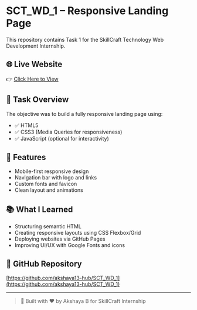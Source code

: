 # SCT_WD_1 – Responsive Landing Page

This repository contains Task 1 for the SkillCraft Technology Web Development Internship.

## 🌐 Live Website
👉 [Click Here to View](https://akshaya13-hub.github.io/SCT_WD_1/)

## 📁 Task Overview
The objective was to build a fully responsive landing page using:
- ✅ HTML5
- ✅ CSS3 (Media Queries for responsiveness)
- ✅ JavaScript (optional for interactivity)

## 📱 Features
- Mobile-first responsive design
- Navigation bar with logo and links
- Custom fonts and favicon
- Clean layout and animations

## 📚 What I Learned
- Structuring semantic HTML
- Creating responsive layouts using CSS Flexbox/Grid
- Deploying websites via GitHub Pages
- Improving UI/UX with Google Fonts and icons

## 📎 GitHub Repository
[https://github.com/akshaya13-hub/SCT_WD_1](https://github.com/akshaya13-hub/SCT_WD_1)

---

> 🚀 Built with ❤️ by Akshaya B for SkillCraft Internship
